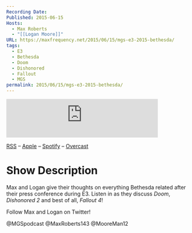 ```yaml
---
Recording Date: 
Published: 2015-06-15
Hosts:
  - Max Roberts
  - "[[Logan Moore]]"
URL: https://maxfrequency.net/2015/06/15/mgs-e3-2015-bethesda/
tags:
  - E3
  - Bethesda
  - Doom
  - Dishonored
  - Fallout
  - MGS
permalink: 2015/06/15/mgs-e3-2015-bethesda/
---
```

<iframe src="https://podcasters.spotify.com/pod/show/millennialgamingspeak/embed/episodes/E3-2015-Breaking-Down-Bethesdas-Press-Conference-e1adhrt/a-a6ts452" height="102px" width="400px" frameborder="0" scrolling="no"></iframe>

[RSS](https://anchor.fm/s/74aa3858/podcast/rss) – [Apple](https://podcasts.apple.com/us/podcast/episode-3-gdc-wrap-up/id1000915981?i=1000542222515) – [Spotify](https://open.spotify.com/episode/7wePXT4Bt22LWifVLx3n8y) – [Overcast](https://overcast.fm/+EtIgeWxEU)
# Show Description

Max and Logan give their thoughts on everything Bethesda related after their press conference during E3. Listen in as they discuss *Doom*, *Dishonored 2* and best of all, *Fallout 4*!

Follow Max and Logan on Twitter!

@MGSpodcast
@MaxRoberts143
@MooreMan12